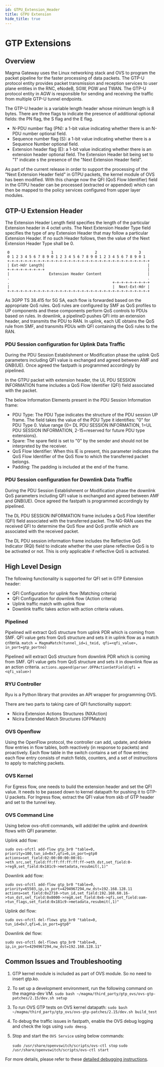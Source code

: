 ```yaml
---
id: GTPU_Extension_Header
title: GTPU Extension
hide_title: true
---
```

# GTP Extensions

## Overview

Magma Gateway uses the Linux networking stack and OVS to program the packet pipeline for the faster processing of data packets. The GTP-U protocol entity provides packet transmission and reception services to user plane entities in the RNC, eNodeB, SGW, PGW and TWAN. The GTP-U protocol entity in AGW is responsible for sending and receiving the traffic from multiple GTP-U tunnel endpoints.

The GTP-U header is a variable length header whose minimum length is 8 bytes. There are three flags to indicate the presence of additional optional fields: the PN flag, the S flag and the E flag.

- N-PDU number flag (PN): a 1-bit value indicating whether there is an N-PDU number optional field.
- Sequence number flag (S): a 1-bit value indicating whether there is a Sequence Number optional field.
- Extension header flag (E): a 1-bit value indicating whether there is an extension header optional field. The Extension Header bit being set to "1" indicate  s the presence of the "Next Extension Header field".

As part of the current release in order to support the processing of the "Next Extension Header field" in GTPU packets, the kernel module of OVS has been modified. With this change now the QFI (QoS Flow Identifier) field in the GTPU header can be processed (extracted or appended) which can then be mapped to the policy services configured from upper layer modules.

## GTP-U Extension Header

The Extension Header Length field specifies the length of the particular Extension header in 4 octet units. The Next Extension Header Type field specifies the type of any Extension Header that may follow a particular Extension Header. If no such Header follows, then the value of the
Next Extension Header Type shall be 0.

	 0                   1                   2                   3
     0 1 2 3 4 5 6 7 8 9 0 1 2 3 4 5 6 7 8 9 0 1 2 3 4 5 6 7 8 9 0 1
     +-+-+-+-+-+-+-+-+-+-+-+-+-+-+-+-+-+-+-+-+-+-+-+-+-+-+-+-+-+-+-+-+
     | Ext-Hdr Length|                                               |
     +-+-+-+-+-+-+-+-+                                               |
     |                  Extension Header Content                     |
     .                                                               .
     .                                               +-+-+-+-+-+-+-+-+
     |                                               |  Next-Ext-Hdr |
     +-+-+-+-+-+-+-+-+-+-+-+-+-+-+-+-+-+-+-+-+-+-+-+-+-+-+-+-+-+-+-+-+

As 3GPP TS 38.415 for 5G SA, each flow is forwarded based on the appropriate QoS rules. QoS rules are configured by SMF as QoS profiles to UP components and these components perform QoS controls to PDUs based on rules. In downlink, a pipelineD pushes QFI into an extension header, and transmits the PDU to RAN. In uplink, each UE obtains the QoS rule from SMF, and transmits PDUs with QFI containing the QoS rules to the RAN.

### PDU Session configuration for Uplink Data Traffic

During the PDU Session Establishment or Modification phase the uplink QoS parameters including QFI value is exchanged and agreed between AMF and GNB(UE).  Once agreed the fastpath is programmed accordingly by pipelined.

In the GTPU packet with extension header, the UL PDU SESSION INFORMATION frame includes a QoS Flow Identifier (QFI) field associated with the packet.

The below Information Elements present in the PDU Session Information frame:

- PDU Type: The PDU Type indicates the structure of the PDU session UP frame. The field takes the value of the PDU Type it identifies: "0" for PDU Type 0.
  Value range {0= DL PDU SESSION INFORMATION, 1=UL PDU SESSION INFORMATION, 2-15=reserved for future PDU type extensions}.
- Spare: The spare field is set to "0" by the sender and should not be interpreted by the receiver.
- QoS Flow Identifier: When this IE is present, this parameter indicates the QoS Flow Identifier of the QoS flow to which the transferred packet belongs.
- Padding: The padding is included at the end of the frame.

### PDU Session configuration for Downlink Data Traffic

During the PDU Session Establishment or Modification phase the downlink QoS parameters including QFI value is exchanged and agreed between AMF and GNB(UE).  Once agreed the fastpath is programmed accordingly by pipelined.

The DL PDU SESSION INFORMATION frame includes a QoS Flow Identifier (QFI) field associated with the transferred packet. The NG-RAN uses the received QFI to determine the QoS flow and QoS profile which are associated with the received packet.

The DL PDU session information frame includes the Reflective QoS Indicator (RQI) field to indicate whether the user plane reflective QoS is to be activated or not. This is only applicable if reflective QoS is activated.

## High Level Design

The following functionality is supported for QFI set in GTP Extension header:

- QFI Configuration for uplink flow (Matching criteria)
- QFI Configuration for downlink flow (Action criteria)
- Uplink traffic match with uplink flow
- Downlink traffic takes action with action criteria values.

### Pipelined

Pipelined will extract QoS structure from uplink PDR which is coming from SMF. QFI value gets from QoS structure and sets it in uplink flow as a match criteria.
                       `match = MagmaMatch(tunnel_id=i_teid, qfi=<qfi_value>, in_port=gtp_portno)`

Pipelined will extract QoS structure from downlink PDR which is coming from SMF. QFI value gets from QoS structure and sets it in downlink flow as an action criteria.
                       `actions.append(parser.OFPActionSetField(qfi = <qfi_value>)`

### RYU Controller

Ryu is a Python library that provides an API wrapper for programming OVS.

There are two parts to taking care of QFI functionality support:

- Nicira Extension Actions Structures (NXAction)
- Nicira Extended Match Structures (OFPMatch)

### OVS Openflow

Using the OpenFlow protocol, the controller can add, update, and delete flow entries in flow tables, both reactively (in response to packets) and proactively. Each flow table in the switch contains a set of flow entries; each flow entry consists of match fields, counters, and a set of instructions to apply to matching packets.

### OVS Kernel

For Egress flow, one needs to build the extension header and set the QFI value. It needs to be passed down to kernel datapath for pushing it to GTP-U packets.
For Ingress flow, extract the QFI value from skb of GTP header and set to the tunnel key.

### OVS Command Line

Using below ovs-ofctl commands, will add/del the uplink and downlink flows with QFI parameter.

Uplink add flow:

```sudo ovs-ofctl add-flow gtp_br0 "table=0, priority=100,tun_id=0x7,qfi=6,in_port=gtp0 actions=set_field:02:00:00:00:00:01->eth_src,set_field:ff:ff:ff:ff:ff:ff->eth_dst,set_field:0->reg9,set_field:0x181c9->metadata,resubmit(,1)"```

Downlink add flow:

```sudo ovs-ofctl add-flow gtp_br0 "table=0, priority=65503,ip,in_port=4294967294,nw_dst=192.168.128.11 actions=set_field:0x2710->tun_id,set_field:192.168.60.16->tun_dst,set_field:0x8000->reg8,set_field:0x6->qfi,set_field:oam->tun_flags,set_field:0x181c9->metadata,resubmit(,1)"```

Uplink del flow:

```sudo ovs-ofctl del-flows gtp_br0 "table=0, tun_id=0x7,qfi=6,in_port=gtp0"```

Downlink del flow:

```sudo ovs-ofctl del-flows gtp_br0 "table=0, ip,in_port=4294967294,nw_dst=192.168.128.11"```

## Common Issues and Troubleshooting

1. GTP kernel module is included as part of OVS module. So no need to insert gtp.ko.

2. To set up a development environment, run the following command on the magma-dev VM.
   ```sudo bash ~/magma/third_party/gtp_ovs/ovs-gtp-patches/2.15/dev.sh setup```

3. To run OVS GTP tests on OVS kernel datapath:
   ```sudo bash ~/magma/third_party/gtp_ovs/ovs-gtp-patches/2.15/dev.sh build_test```

4. To debug the traffic issues in fastpath, enable the OVS debug logging and check the logs using ```sudo dmesg```.

5. Stop and start the `OVS Service` using below commands:

   ```sudo /usr/share/openvswitch/scripts/ovs-ctl stop```
   ```sudo /usr/share/openvswitch/scripts/ovs-ctl start```

For more details, please refer to these [detailed debugging instructions](https://github.com/magma/magma/blob/master/docs/readmes/howtos/troubleshooting/datapath_connectivity.md).
